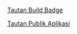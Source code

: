 [Tautan Build Badge](https://build.appcenter.ms/v0.1/apps/97a21daa-a2f2-4bf2-b121-c4ea6ca36348/branches/main/badge)

[Tautan Publik Aplikasi](https://install.appcenter.ms/orgs/rxa15/apps/shopping-list/distribution_groups/public)
